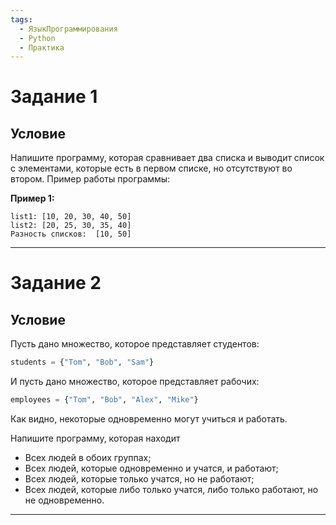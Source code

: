 ```yaml
---
tags:
  - ЯзыкПрограммирования
  - Python
  - Практика
---
```

# Задание 1
## Условие

Напишите программу, которая сравнивает два списка и выводит список с элементами, которые есть в первом списке, но отсутствуют во втором. Пример работы программы:

**Пример 1:**

```
list1: [10, 20, 30, 40, 50]
list2: [20, 25, 30, 35, 40]
Разность списков:  [10, 50]
```

---
# Задание 2
## Условие

Пусть дано множество, которое представляет студентов:

```python
students = {"Tom", "Bob", "Sam"}
```

И пусть дано множество, которое представляет рабочих:

```python
employees = {"Tom", "Bob", "Alex", "Mike"}
```

Как видно, некоторые одновременно могут учиться и работать.

Напишите программу, которая находит

- Всех людей в обоих группах;
- Всех людей, которые одновременно и учатся, и работают;
- Всех людей, которые только учатся, но не работают;
- Всех людей, которые либо только учатся, либо только работают, но не одновременно.

---